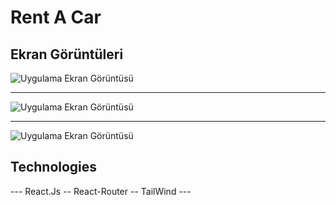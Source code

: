 
# Rent A Car

## Ekran Görüntüleri

![Uygulama Ekran Görüntüsü](https://res.cloudinary.com/dtrjgpqv2/image/upload/v1688384851/Rent%20A%20Car/odgbxdliykkpe9tzawzn.png)

---------------

![Uygulama Ekran Görüntüsü](https://res.cloudinary.com/dtrjgpqv2/image/upload/v1688385138/Rent%20A%20Car/e5klson8kip01t5gt3n8.png)

---------------

![Uygulama Ekran Görüntüsü](https://res.cloudinary.com/dtrjgpqv2/image/upload/v1688385124/Rent%20A%20Car/blrqp5pad8xvazdesubs.png)

## Technologies

--- React.Js -- React-Router -- TailWind ---
